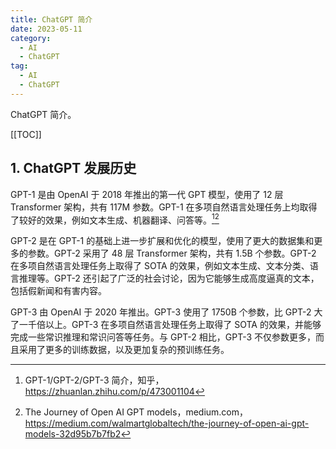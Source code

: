```yaml
---
title: ChatGPT 简介
date: 2023-05-11
category:
  - AI
  - ChatGPT
tag:
  - AI
  - ChatGPT
---
```


ChatGPT 简介。

<!-- more -->

[[TOC]]

## 1. ChatGPT 发展历史

GPT-1 是由 OpenAI 于 2018 年推出的第一代 GPT 模型，使用了 12 层 Transformer 架构，共有 117M 参数。GPT-1 在多项自然语言处理任务上均取得了较好的效果，例如文本生成、机器翻译、问答等。[^1][^2]

[^1]: GPT-1/GPT-2/GPT-3 简介，知乎，<https://zhuanlan.zhihu.com/p/473001104>

[^2]: The Journey of Open AI GPT models，medium.com，<https://medium.com/walmartglobaltech/the-journey-of-open-ai-gpt-models-32d95b7b7fb2>

GPT-2 是在 GPT-1 的基础上进一步扩展和优化的模型，使用了更大的数据集和更多的参数。GPT-2 采用了 48 层 Transformer 架构，共有 1.5B 个参数。GPT-2 在多项自然语言处理任务上取得了 SOTA 的效果，例如文本生成、文本分类、语言推理等。GPT-2 还引起了广泛的社会讨论，因为它能够生成高度逼真的文本，包括假新闻和有害内容。

GPT-3 由 OpenAI 于 2020 年推出。GPT-3 使用了 1750B 个参数，比 GPT-2 大了一千倍以上。GPT-3 在多项自然语言处理任务上取得了 SOTA 的效果，并能够完成一些常识推理和常识问答等任务。与 GPT-2 相比，GPT-3 不仅参数更多，而且采用了更多的训练数据，以及更加复杂的预训练任务。
